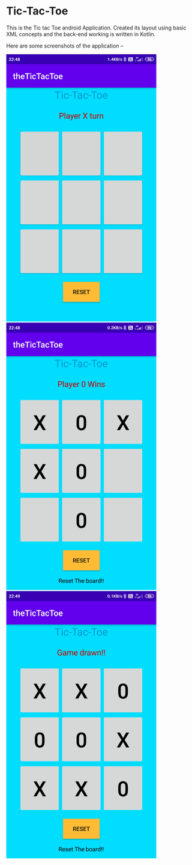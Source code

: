 # Tic-Tac-Toe
This is the Tic tac Toe android Application. Created its layout using basic XML concepts and the back-end working is written in Kotlin.

Here are some screenshots of the application – 



<img src = "Images/screenshot1.png" width=400>



<img src = "Images/screenshot2.png" width=400>




<img src = "Images/screenshot3.png" width=400>
